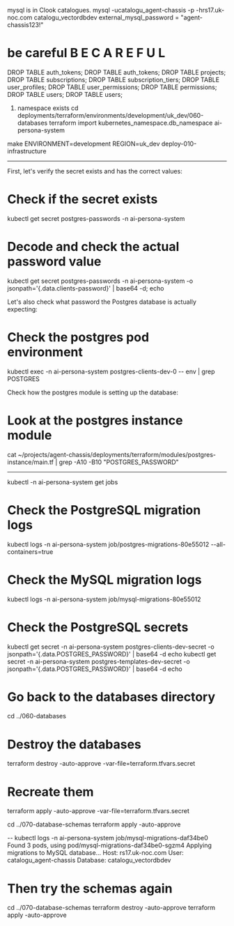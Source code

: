mysql is in Clook catalogues.
mysql -ucatalogu_agent-chassis -p -hrs17.uk-noc.com catalogu_vectordbdev
external_mysql_password = "agent-chassis123!"
# be careful B E  C A R E F U L
DROP TABLE auth_tokens;
DROP TABLE auth_tokens;
DROP TABLE projects;
DROP TABLE subscriptions;
DROP TABLE subscription_tiers;
DROP TABLE user_profiles;
DROP TABLE user_permissions;
DROP TABLE permissions;
DROP TABLE users;
DROP TABLE users;

1. namespace exists
   cd deployments/terraform/environments/development/uk_dev/060-databases
   terraform import kubernetes_namespace.db_namespace ai-persona-system

make ENVIRONMENT=development REGION=uk_dev deploy-010-infrastructure

---

First, let's verify the secret exists and has the correct values:
# Check if the secret exists
kubectl get secret postgres-passwords -n ai-persona-system

# Decode and check the actual password value
kubectl get secret postgres-passwords -n ai-persona-system -o jsonpath='{.data.clients-password}' | base64 -d; echo

Let's also check what password the Postgres database is actually expecting:
# Check the postgres pod environment
kubectl exec -n ai-persona-system postgres-clients-dev-0 -- env | grep POSTGRES

Check how the postgres module is setting up the database:
# Look at the postgres instance module
cat ~/projects/agent-chassis/deployments/terraform/modules/postgres-instance/main.tf | grep -A10 -B10 "POSTGRES_PASSWORD"

---

kubectl -n ai-persona-system get jobs

# Check the PostgreSQL migration logs
kubectl logs -n ai-persona-system job/postgres-migrations-80e55012 --all-containers=true

# Check the MySQL migration logs
kubectl logs -n ai-persona-system job/mysql-migrations-80e55012

# Check the PostgreSQL secrets
kubectl get secret -n ai-persona-system postgres-clients-dev-secret -o jsonpath='{.data.POSTGRES_PASSWORD}' | base64 -d
echo
kubectl get secret -n ai-persona-system postgres-templates-dev-secret -o jsonpath='{.data.POSTGRES_PASSWORD}' | base64 -d
echo


# Go back to the databases directory
cd ../060-databases

# Destroy the databases
terraform destroy -auto-approve -var-file=terraform.tfvars.secret

# Recreate them
terraform apply -auto-approve -var-file=terraform.tfvars.secret

cd ../070-database-schemas
terraform apply -auto-approve

--
kubectl logs -n ai-persona-system job/mysql-migrations-daf34be0
Found 3 pods, using pod/mysql-migrations-daf34be0-sgzm4
Applying migrations to MySQL database...
Host: rs17.uk-noc.com
User: catalogu_agent-chassis
Database: catalogu_vectordbdev


# Then try the schemas again
cd ../070-database-schemas
terraform destroy -auto-approve
terraform apply -auto-approve